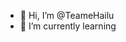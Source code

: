 - 👋 Hi, I’m @TeameHailu
- 🌱 I’m currently learning 


<!---
TeameHailu/TeameHailu is a ✨ special ✨ repository because its `README.md` (this file) appears on your GitHub profile.
You can click the Preview link to take a look at your changes.
--->
